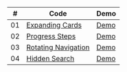 |  #  | Code                                                                                             | Demo                                                                     |
| :-: | ------------------------------------------------------------------------------------------------ | ------------------------------------------------------------------------ |
| 01  | [Expanding Cards](https://github.com/lvalentyn/50projects/tree/master/expandingCards)            | [Demo](https://lvalentyn.github.io/50projects/expandingCards/)           |
| 02  | [Progress Steps](https://github.com/lvalentyn/50projects/tree/master/progressSteps)              | [Demo](https://lvalentyn.github.io/50projects/progressSteps/)            |
| 03  | [Rotating Navigation](https://github.com/lvalentyn/50projects/tree/master/rotatingNavigation)    | [Demo](https://lvalentyn.github.io/50projects/rotatingNavigation/)       |
| 04  | [Hidden Search](https://github.com/lvalentyn/50projects/tree/master/hiddenSearch)                | [Demo](https://lvalentyn.github.io/50projects/hiddenSearch/)             |